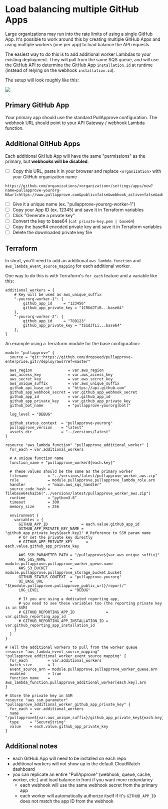 # Load balancing multiple GitHub Apps

Large organizations may run into the rate limits of using a single GitHub App.
It's possible to work around this by creating multiple GitHub Apps and using multiple workers (one per app) to load balance the API requests.

The easiest way to do this is to add additional worker Lambdas to your existing deployment.
They will pull from the same SQS queue,
and will use the GitHub API to determine the GitHub App `installation.id` at runtime (instead of relying on the webhook `installation.id`).

The setup will look roughly like this:

![](https://user-images.githubusercontent.com/649496/217365756-f8de00ac-41d6-4c89-b913-08fde4d10d29.png)

## Primary GitHub App

Your primary app should use the standard PullApprove configuration.
The webhook URL should point to your API Gateway / webhook Lambda function.

## Additional GitHub Apps

Each additional GitHub App will have the same "permissions" as the primary,
but **webhooks will be disabled**.

- [ ] Copy this URL, paste it in your browser and replace `<organization>` with your GitHub organization name

```
https://github.com/organizations/<organization>/settings/apps/new?name=pullapprove-yourorg-N&url=https://www.pullapprove.com&public=false&webhook_active=false&administration=read&statuses=write&checks=read&pull_requests=write&contents=read&members=read
```

- [ ] Give it a unique name (ex. "pullapprove-yourorg-worker-1")
- [ ] Copy your App ID (ex. 12345) and save it in Terraform variables
- [ ] Click "Generate a private key"
- [ ] Convert the key to base64 (`cat private-key.pem | base64`)
- [ ] Copy the base64 encoded private key and save it in Terraform variables
- [ ] Delete the downloaded private key file

## Terraform

In short, you'll need to add an additional `aws_lambda_function` and `aws_lambda_event_source_mapping` for each additional worker.

One way to do this is with Terraform's `for_each` feature and a variable like this:

```hcl
additional_workers = {
    # Key will be used as aws_unique_suffix
    "-yourorg-worker-1": {
        github_app_id     = "123456"
        github_app_private_key = "1CRUdJTiB...base64"
    },
    "-yourorg-worker-2": {
        github_app_id     = "789123"
        github_app_private_key = "tS1dJTLi...base64"
    },
}
```

An example using a Terraform module for the base configuration:

```hcl
module "pullapprove" {
  source = "git::https://github.com/dropseed/pullapprove-enterprise.git//deploy/aws?ref=master"

  aws_region                = var.aws_region
  aws_access_key            = var.aws_access_key
  aws_secret_key            = var.aws_secret_key
  aws_unique_suffix         = var.aws_unique_suffix
  github_api_base_url       = "https://api.github.com"
  github_app_webhook_secret = var.github_app_webhook_secret
  github_app_id             = var.github_app_id
  github_app_private_key    = var.github_app_private_key
  github_bot_name           = "pullapprove-yourorg[bot]"

  log_level = "DEBUG"

  github_status_context  = "pullapprove-yourorg"
  pullapprove_version    = "latest"
  assets_dir             = "../versions/latest"
}

resource "aws_lambda_function" "pullapprove_additional_worker" {
  for_each = var.additional_workers

  # A unique function name
  function_name = "pullapprove_worker${each.key}"

  # These values should be the same as the primary worker
  filename         = "../versions/latest/pullapprove_worker_aws.zip"
  role             = module.pullapprove.pullapprove_lambda_role.arn
  handler          = "main.aws_sqs_handler"
  source_code_hash = filebase64sha256("../versions/latest/pullapprove_worker_aws.zip")
  runtime          = "python3.8"
  timeout          = 300
  memory_size      = 256

  environment {
    variables = {
      GITHUB_APP_ID               = each.value.github_app_id
      GITHUB_APP_PRIVATE_KEY_NAME = "github_app_private_key${each.key}" # Reference to SSM param name
      # Or set the private key directly
      # GITHUB_APP_PRIVATE_KEY      = each.value.github_app_private_key

      AWS_SSM_PARAMETER_PATH = "/pullapprove${var.aws_unique_suffix}"
      AWS_SQS_NAME           = module.pullapprove.pullapprove_worker_queue.name
      AWS_S3_BUCKET          = module.pullapprove.pullapprove_storage_bucket.bucket
      GITHUB_STATUS_CONTEXT  = "pullapprove-yourorg"
      UI_BASE_URL            = "${module.pullapprove.pullapprove_public_url}/report/"
      LOG_LEVEL              = "DEBUG"

      # If you are using a dedicated reporting app,
      # you need to see these variables too (the reporting private key is in SSM)
      # GITHUB_REPORTING_APP_ID              = var.github_reporting_app_id
      # GITHUB_REPORTING_APP_INSTALLATION_ID = var.github_reporting_app_installation_id
    }
  }
}

# Tell the additional workers to pull from the worker queue
resource "aws_lambda_event_source_mapping" "pullapprove_additional_worker_event_source_mapping" {
  for_each         = var.additional_workers
  batch_size       = 1
  event_source_arn = module.pullapprove.pullapprove_worker_queue.arn
  enabled          = true
  function_name    = aws_lambda_function.pullapprove_additional_worker[each.key].arn
}

# Store the private key in SSM
resource "aws_ssm_parameter" "pullapprove_additional_worker_github_app_private_key" {
  for_each = var.additional_workers
  name     = "/pullapprove${var.aws_unique_suffix}/github_app_private_key${each.key}"
  type     = "SecureString"
  value    = each.value.github_app_private_key
}
```

## Additional notes

- each GitHub App will need to be installed on each repo
- additional workers will not show up in the default CloudWatch dashboard
- you can replicate an entire "PullApprove" (webhook, queue, cache, worker, etc.) and load balance in front if you want more redundancy
  - each webhook will use the same webhook secret from the primary app
  - each worker will automatically authorize itself if it's `GITHUB_APP_ID` does not match the app ID from the webhook

